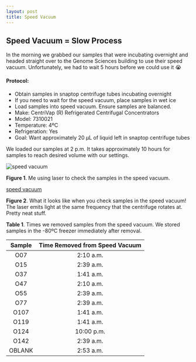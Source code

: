 ```yaml
---
layout: post
title: Speed Vacuum
---
```


## Speed Vacuum = Slow Process

In the morning we grabbed our samples that were incubating overnight and headed straight over to the Genome Sciences building to use their speed vacuum. Unfortunately, we had to wait 5 hours before we could use it :sob:

#### **Protocol**:
- Obtain samples in snaptop centrifuge tubes incubating overnight
 - If you need to wait for the speed vacuum, place samples in wet ice
- Load samples into speed vacuum. Ensure samples are balanced.
 - Make: CentriVap (R) Refrigerated Centrifugal Concentrators
 - Model: 7310021
 - Temperature: 4ºC
 - Refrigeration: Yes
 - Goal: Want approximately 20 µL of liquid left in snaptop centrifuge tubes
  
We loaded our samples at 2 p.m. It takes approximately 10 hours for samples to reach desired volume with our settings. 

![speed vacuum](https://raw.githubusercontent.com/yaaminiv/yaaminiv.github.io/master/images/usingspeedvac.JPG)

**Figure 1**. Me using laser to check the samples in the speed vacuum.

[speed vacuum](https://github.com/yaaminiv/yaaminiv.github.io/blob/master/images/speedvac.gif)

**Figure 2**. What it looks like when you check samples in the speed vacuum! The laser emits light at the same frequency that the centrifuge rotates at. Pretty neat stuff.

**Table 1**. Times we removed samples from the speed vacuum. We stored samples in the -80ºC freezer immediately after removal.

| **Sample** | **Time Removed from Speed Vacuum** |
|:----------:|:----------------------------------:|
|     O07    |              2:10 a.m.             |
|     O15    |              2:39 a.m.             |
|     O37    |              1:41 a.m.             |
|     O47    |              2:10 a.m.             |
|     O55    |              2:39 a.m.             |
|     O77    |              2:39 a.m.             |
|    O107    |              1:41 a.m.             |
|    O119    |              1:41 a.m.             |
|    O124    |             10:00 p.m.             |
|    O142    |              2:39 a.m.             |
|   OBLANK   |              2:53 a.m.             |
